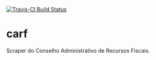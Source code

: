 [![Travis-CI Build Status](https://travis-ci.org/abjur/carf.svg?branch=master)](https://travis-ci.org/abjur/carf)

# carf

Scraper do Conselho Administrativo de Recursos Fiscais.
